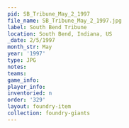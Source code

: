 ```yaml
---
pid: SB_Tribune_May_2_1997
file_name: SB_Tribune_May_2_1997.jpg
label: South Bend Tribune
location: South Bend, Indiana, US
_date: 2/5/1997
month_str: May
year: '1997'
type: JPG
notes: 
teams: 
game_info: 
player_info: 
inventoried: n
order: '329'
layout: foundry-item
collection: foundry-giants
---
```

